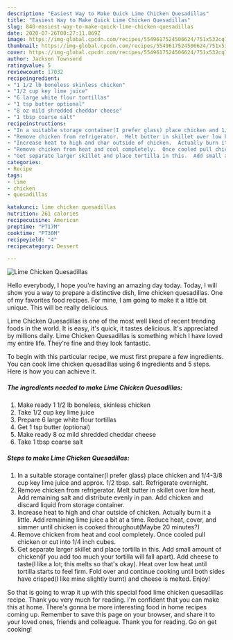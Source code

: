 ```yaml
---
description: "Easiest Way to Make Quick Lime Chicken Quesadillas"
title: "Easiest Way to Make Quick Lime Chicken Quesadillas"
slug: 840-easiest-way-to-make-quick-lime-chicken-quesadillas
date: 2020-07-26T00:27:11.869Z
image: https://img-global.cpcdn.com/recipes/5549617524506624/751x532cq70/lime-chicken-quesadillas-recipe-main-photo.jpg
thumbnail: https://img-global.cpcdn.com/recipes/5549617524506624/751x532cq70/lime-chicken-quesadillas-recipe-main-photo.jpg
cover: https://img-global.cpcdn.com/recipes/5549617524506624/751x532cq70/lime-chicken-quesadillas-recipe-main-photo.jpg
author: Jackson Townsend
ratingvalue: 5
reviewcount: 17032
recipeingredient:
- "1 1/2 lb boneless skinless chicken"
- "1/2 cup key lime juice"
- "6 large white flour tortillas"
- "1 tsp butter optional"
- "8 oz mild shredded cheddar cheese"
- "1 tbsp coarse salt"
recipeinstructions:
- "In a suitable storage container(I prefer glass) place chicken and 1/4-3/8 cup key lime juice and approx. 1/2 tbsp. salt.  Refrigerate overnight."
- "Remove chicken from refrigerator.  Melt butter in skillet over low heat.  Add remaining salt and distribute evenly in pan.  Add chicken and discard liquid from storage container."
- "Increase heat to high and char outside of chicken.  Actually burn it a little.  Add remaining lime juice a bit at a time.  Reduce heat, cover, and simmer until chicken is cooked throughout(Maybe 20 minutes?)"
- "Remove chicken from heat and cool completely.  Once cooled pull chicken or cut into 1/4 inch cubes."
- "Get separate larger skillet and place tortilla in this.  Add small amount of chicken(if you add too much your tortilla will fall apart). Add cheese to taste(I like a lot; this melts so that&#39;s okay).  Heat over low heat until tortilla starts to feel firm.  Fold over and continue cooking until both sides have crisped(I like mine slightly burnt) and cheese is melted.  Enjoy!"
categories:
- Recipe
tags:
- lime
- chicken
- quesadillas

katakunci: lime chicken quesadillas 
nutrition: 261 calories
recipecuisine: American
preptime: "PT17M"
cooktime: "PT30M"
recipeyield: "4"
recipecategory: Dessert

---
```



![Lime Chicken Quesadillas](https://img-global.cpcdn.com/recipes/5549617524506624/751x532cq70/lime-chicken-quesadillas-recipe-main-photo.jpg)

Hello everybody, I hope you're having an amazing day today. Today, I will show you a way to prepare a distinctive dish, lime chicken quesadillas. One of my favorites food recipes. For mine, I am going to make it a little bit unique. This will be really delicious.

Lime Chicken Quesadillas is one of the most well liked of recent trending foods in the world. It is easy, it's quick, it tastes delicious. It's appreciated by millions daily. Lime Chicken Quesadillas is something which I have loved my entire life. They're fine and they look fantastic.




To begin with this particular recipe, we must first prepare a few ingredients. You can cook lime chicken quesadillas using 6 ingredients and 5 steps. Here is how you can achieve it.

<!--inarticleads1-->

##### The ingredients needed to make Lime Chicken Quesadillas:

1. Make ready 1 1/2 lb boneless, skinless chicken
1. Take 1/2 cup key lime juice
1. Prepare 6 large white flour tortillas
1. Get 1 tsp butter (optional)
1. Make ready 8 oz mild shredded cheddar cheese
1. Take 1 tbsp coarse salt




<!--inarticleads2-->

##### Steps to make Lime Chicken Quesadillas:

1. In a suitable storage container(I prefer glass) place chicken and 1/4-3/8 cup key lime juice and approx. 1/2 tbsp. salt.  Refrigerate overnight.
1. Remove chicken from refrigerator.  Melt butter in skillet over low heat.  Add remaining salt and distribute evenly in pan.  Add chicken and discard liquid from storage container.
1. Increase heat to high and char outside of chicken.  Actually burn it a little.  Add remaining lime juice a bit at a time.  Reduce heat, cover, and simmer until chicken is cooked throughout(Maybe 20 minutes?)
1. Remove chicken from heat and cool completely.  Once cooled pull chicken or cut into 1/4 inch cubes.
1. Get separate larger skillet and place tortilla in this.  Add small amount of chicken(if you add too much your tortilla will fall apart). Add cheese to taste(I like a lot; this melts so that&#39;s okay).  Heat over low heat until tortilla starts to feel firm.  Fold over and continue cooking until both sides have crisped(I like mine slightly burnt) and cheese is melted.  Enjoy!




So that is going to wrap it up with this special food lime chicken quesadillas recipe. Thank you very much for reading. I'm confident that you can make this at home. There's gonna be more interesting food in home recipes coming up. Remember to save this page on your browser, and share it to your loved ones, friends and colleague. Thank you for reading. Go on get cooking!
